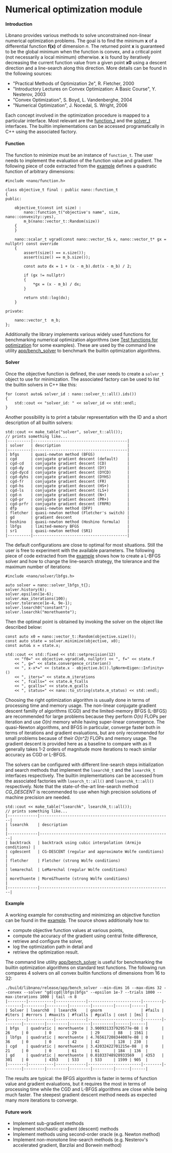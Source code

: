 # Numerical optimization module


#### Introduction

Libnano provides various methods to solve unconstrained non-linear numerical optimization problems. The goal is to find the minimum **x** of a differential function **f(x)** of dimension *n*. The returned point **x** is guaranteed to be the global minimum when the function is convex, and a critical point (not necessarily a local minimum) otherwise. **x** is found by iteratively decreasing the current function value from a given point **x0** using a descent direction and a line-search along this direction. More details can be found in the following sources:


* "Practical Methods of Optimization 2e", R. Fletcher, 2000
* "Introductory Lectures on Convex Optimization: A Basic Course", Y. Nesterov, 2003
* "Convex Optimization", S. Boyd, L. Vandenberghe, 2004
* "Numerical Optimization", J. Nocedal, S. Wright, 2006


Each concept involved in the optimization procedure is mapped to a particular interface. Most relevant are the [function_t](../include/nano/function.h) and the [solver_t](../include/nano/solver.h) interfaces. The builtin implementations can be accessed programatically in C++ using the associated factory.


#### Function

The function to minimize must be an instance of `function_t`. The user needs to implement the evaluation of the function value and gradient. The following piece of code extracted from the [example](../example/src/minimize.cpp) defines a quadratic function of arbitrary dimensions:

```
#include <nano/function.h>

class objective_t final : public nano::function_t
{
public:

    objective_t(const int size) :
        nano::function_t("objective's name", size, nano::convexity::yes),
        m_b(nano::vector_t::Random(size))
    {
    }

    nano::scalar_t vgrad(const nano::vector_t& x, nano::vector_t* gx = nullptr) const override
    {
        assert(size() == x.size());
        assert(size() == m_b.size());

        const auto dx = 1 + (x - m_b).dot(x - m_b) / 2;

        if (gx != nullptr)
        {
            *gx = (x - m_b) / dx;
        }

        return std::log(dx);
    }

private:

    nano::vector_t  m_b;
};
```

Additionally the library implements various widely used functions for benchmarking numerical optimization algorithms (see [Test functions for optimization](https://en.wikipedia.org/wiki/Test_functions_for_optimization) for some examples). These are used by the command line utility [app/bench_solver](../app/bench_solver.cpp) to benchmark the builtin optimization algorithms.


#### Solver

Once the objective function is defined, the user needs to create a `solver_t` object to use for minimization. The associated factory can be used to list the builtin solvers in C++ like this:

```
for (const auto& solver_id : nano::solver_t::all().ids())
{
    std::cout << "solver_id: " << solver_id << std::endl;
}
```

Another possibility is to print a tabular representation with the ID and a short description of all builtin solvers:
```
std::cout << make_table("solver", solver_t::all());
// prints something like...
|----------|-----------------------------------------|
| solver   | description                             |
|----------|-----------------------------------------|
| bfgs     | quasi-newton method (BFGS)              |
| cgd      | conjugate gradient descent (default)    |
| cgd-cd   | conjugate gradient descent (CD)         |
| cgd-dy   | conjugate gradient descent (DY)         |
| cgd-dycd | conjugate gradient descent (DYCD)       |
| cgd-dyhs | conjugate gradient descent (DYHS)       |
| cgd-fr   | conjugate gradient descent (FR)         |
| cgd-hs   | conjugate gradient descent (HS+)        |
| cgd-ls   | conjugate gradient descent (LS+)        |
| cgd-n    | conjugate gradient descent (N+)         |
| cgd-pr   | conjugate gradient descent (PR+)        |
| cgd-prfr | conjugate gradient descent (FRPR)       |
| dfp      | quasi-newton method (DFP)               |
| fletcher | quasi-newton method (Fletcher's switch) |
| gd       | gradient descent                        |
| hoshino  | quasi-newton method (Hoshino formula)   |
| lbfgs    | limited-memory BFGS                     |
| sr1      | quasi-newton method (SR1)               |
|----------|-----------------------------------------|
```

The default configurations are close to optimal for most situations. Still the user is free to experiment with the available parameters. The following piece of code extracted from the [example](../example/src/minimize.cpp) shows how to create a L-BFGS solver and how to change the line-search strategy, the tolerance and the maximum number of iterations:
```
#include <nano/solver/lbfgs.h>

auto solver = nano::solver_lbfgs_t{};
solver.history(6);
solver.epsilon(1e-6);
solver.max_iterations(100);
solver.tolerance(1e-4, 9e-1);
solver.lsearch0("constant");
solver.lsearchk("morethuente");
```

Then the optimal point is obtained by invoking the solver on the object like described below:
```
const auto x0 = nano::vector_t::Random(objective.size());
const auto state = solver.minimize(objective, x0);
const auto& x = state.x;

std::cout << std::fixed << std::setprecision(12)
    << "f0=" << objective.vgrad(x0, nullptr) << ", f=" << state.f
    << ", g=" << state.convergence_criterion()
    << ", x-x*=" << (state.x - objective.b()).lpNorm<Eigen::Infinity>()
    << ", iters=" << state.m_iterations
    << ", fcalls=" << state.m_fcalls
    << ", gcalls=" << state.m_gcalls
    << ", status=" << nano::to_string(state.m_status) << std::endl;
```


Choosing the right optimization algorithm is usually done in terms of processing time and memory usage. The non-linear conjugate gradient descent familly of algorithms (CGD) and the limited-memory BFGS (L-BFGS) are recommended for large problems because they perform *O(n)* FLOPs per iteration and use *O(n)* memory while having super-linear convergence. The quasi-Newton algorithms, and BFGS in particular, converge faster both in terms of iterations and gradient evaluations, but are only recommended for small problems because of their *O(n^2)* FLOPs and memory usage. The gradient descent is provided here as a baseline to compare with as it generally takes 1-2 orders of magnitude more iterations to reach similar accuracy as CGD or L-BFGS.


The solvers can be configured with different line-search steps initialization and search methods that implement the `lsearch0_t` and the `lsearchk_t` interfaces respectively. The builtin implementations can be accessed from the associated factories with `lsearch_t::all()` and `lsearchk_t::all()` respectively. Note that the state-of-the-art line-search method *CG_DESCENT* is recommended to use when high precision solutions of machine precision are needed.

```
std::cout << make_table("lsearchk", lsearchk_t::all());
// prints something like...
|-------------|---------------------------------------------------------|
| lsearchk    | description                                             |
|-------------|---------------------------------------------------------|
| backtrack   | backtrack using cubic interpolation (Armijo conditions) |
| cgdescent   | CG-DESCENT (regular and approximate Wolfe conditions)   |
| fletcher    | Fletcher (strong Wolfe conditions)                      |
| lemarechal  | LeMarechal (regular Wolfe conditions)                   |
| morethuente | More&Thuente (strong Wolfe conditions)                  |
|-------------|---------------------------------------------------------|
```


#### Example


A working example for constructing and minimizing an objective function can be found in the [example](../example/src/minimize.cpp). The source shows additionally how to:
* compute objective function values at various points,
* compute the accuracy of the gradient using central finite difference,
* retrieve and configure the solver,
* log the optimization path in detail and
* retrieve the optimization result.


The command line utility [app/bench_solver](../app/bench_solver.cpp) is useful for benchmarking the builtin optimization algorithms on standard test functions. The following run compares 4 solvers on all convex builtin functions of dimensions from 16 to 32:
```
./build/libnano/release/app/bench_solver --min-dims 16 --max-dims 32 --convex --solver "gd|cgd|lbfgs|bfgs" --epsilon 1e-7 --trials 1000 --max-iterations 1000 | tail -n 8
|--------|-----------|-------------|-----------------------|--------|--------|---------|---------|---------|---------|------|------|
| Solver | lsearch0  | lsearchk    | gnorm                 | #fails | #iters | #errors | #maxits | #fcalls | #gcalls | cost | [ms] |
|--------|-----------|-------------|-----------------------|--------|--------|---------|---------|---------|---------|------|------|
| bfgs   | quadratic | morethuente | 3.900931337929577e-08 | 0      | 26     | 0       | 0       | 29      | 29      | 88   | 1561 |
| lbfgs  | quadratic | morethuente | 4.765617208344007e-08 | 0      | 36     | 0       | 0       | 42      | 42      | 128  | 230  |
| cgd    | quadratic | morethuente | 3.42032422701215e-08  | 0      | 21     | 0       | 0       | 61      | 61      | 184  | 136  |
| gd     | quadratic | morethuente | 0.01033748928933569   | 4353   | 301    | 0       | 4353    | 533     | 533     | 1599 | 905  |
|--------|-----------|-------------|-----------------------|--------|--------|---------|---------|---------|---------|------|------|
```
The results are typical: the BFGS algorithm is faster in terms of function value and gradient evaluations, but it requires the most in terms of processing time while the CGD and L-BFGS algorithms are close while being much faster. The steepest gradient descent method needs as expected many more iterations to converge.


#### Future work

* Implement sub-gradient methods
* Implement stochastic gradient (descent) methods
* Implement methods using second-order oracle (e.g. Newton method)
* Implement non-monotone line-search methods (e.g. Nesterov's accelerated gradient, Barzilai and Borwein method)

